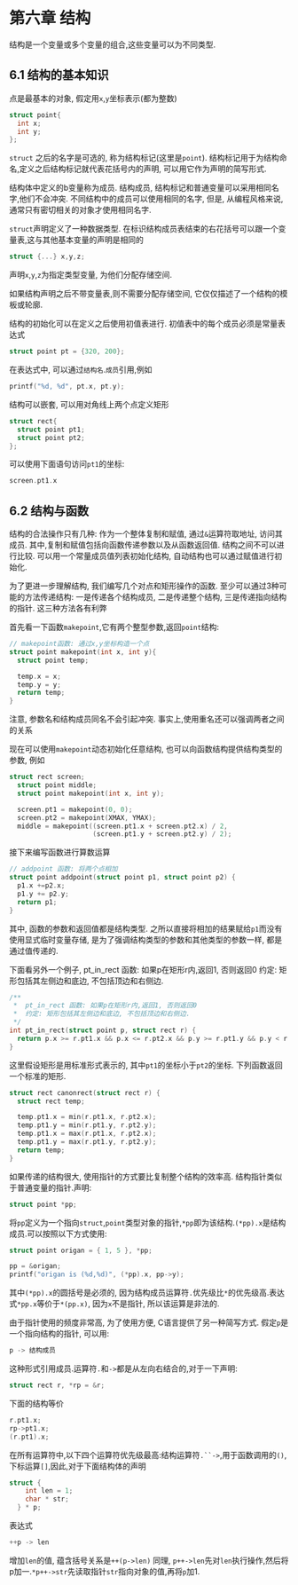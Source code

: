 # 第六章 结构
结构是一个变量或多个变量的组合,这些变量可以为不同类型.

## 6.1 结构的基本知识
点是最基本的对象, 假定用`x`,`y`坐标表示(都为整数)
```c
struct point{
  int x;
  int y;
};

```
`struct` 之后的名字是可选的, 称为结构标记(这里是`point`).
结构标记用于为结构命名,定义之后结构标记就代表花括号内的声明,
可以用它作为声明的简写形式.

结构体中定义的b变量称为成员.
结构成员, 结构标记和普通变量可以采用相同名字,他们不会冲突.
不同结构中的成员可以使用相同的名字,
但是, 从编程风格来说, 通常只有密切相关的对象才使用相同名字.

`struct`声明定义了一种数据类型.
在标识结构成员表结束的右花括号可以跟一个变量表,这与其他基本变量的声明是相同的
```c
struct {...} x,y,z;
```
声明`x`,`y`,`z`为指定类型变量, 为他们分配存储空间.

如果结构声明之后不带变量表,则不需要分配存储空间, 它仅仅描述了一个结构的模板或轮廓.

结构的初始化可以在定义之后使用初值表进行.
初值表中的每个成员必须是常量表达式
```c
struct point pt = {320, 200};
```

在表达式中, 可以通过`结构名`.`成员`引用,例如
```c
printf("%d, %d", pt.x, pt.y);
```

结构可以嵌套, 可以用对角线上两个点定义矩形
```c
struct rect{
  struct point pt1;
  struct point pt2;
};
```
可以使用下面语句访问`pt1`的坐标:
```c
screen.pt1.x
```

## 6.2 结构与函数
结构的合法操作只有几种:
作为一个整体复制和赋值,
通过`&`运算符取地址, 访问其成员.
其中,复制和赋值包括向函数传递参数以及从函数返回值.
结构之间不可以进行比较.
可以用一个常量成员值列表初始化结构, 自动结构也可以通过赋值进行初始化.

为了更进一步理解结构, 我们编写几个对点和矩形操作的函数.
至少可以通过3种可能的方法传递结构:
一是传递各个结构成员,
二是传递整个结构,
三是传递指向结构的指针.
这三种方法各有利弊

首先看一下函数`makepoint`,它有两个整型参数,返回`point`结构:

```c
// makepoint函数: 通过x,y坐标构造一个点
struct point makepoint(int x, int y){
  struct point temp;

  temp.x = x;
  temp.y = y;
  return temp;
}
```
注意, 参数名和结构成员同名不会引起冲突.
事实上,使用重名还可以强调两者之间的关系

现在可以使用`makepoint`动态初始化任意结构,
也可以向函数结构提供结构类型的参数, 例如
```c
struct rect screen;
  struct point middle;
  struct point makepoint(int x, int y);

  screen.pt1 = makepoint(0, 0);
  screen.pt2 = makepoint(XMAX, YMAX);
  middle = makepoint((screen.pt1.x + screen.pt2.x) / 2,
                     (screen.pt1.y + screen.pt2.y) / 2);
```
接下来编写函数进行算数运算
```c
// addpoint 函数: 将两个点相加
struct point addpoint(struct point p1, struct point p2) {
  p1.x +=p2.x;
  p1.y += p2.y;
  return p1;
}
```
其中, 函数的参数和返回值都是结构类型.
之所以直接将相加的结果赋给`p1`而没有使用显式临时变量存储, 是为了强调结构类型的参数和其他类型的参数一样, 都是通过值传递的.

下面看另外一个例子, pt_in_rect 函数: 如果p在矩形r内,返回1, 否则返回0
约定: 矩形包括其左侧边和底边, 不包括顶边和右侧边.
```c
/**
 *  pt_in_rect 函数: 如果p在矩形r内,返回1, 否则返回0
 *  约定: 矩形包括其左侧边和底边, 不包括顶边和右侧边.
 */
int pt_in_rect(struct point p, struct rect r) {
  return p.x >= r.pt1.x && p.x <= r.pt2.x && p.y >= r.pt1.y && p.y < r.pt2.y;
}
```

这里假设矩形是用标准形式表示的, 其中`pt1`的坐标小于`pt2`的坐标. 下列函数返回一个标准的矩形.
```c
struct rect canonrect(struct rect r) {
  struct rect temp;

  temp.pt1.x = min(r.pt1.x, r.pt2.x);
  temp.pt1.y = min(r.pt1.y, r.pt2.y);
  temp.pt1.x = max(r.pt1.x, r.pt2.x);
  temp.pt1.y = max(r.pt1.y, r.pt2.y);
  return temp;
}
```

如果传递的结构很大, 使用指针的方式要比复制整个结构的效率高.
结构指针类似于普通变量的指针.声明:
```c
struct point *pp;
```
将`pp`定义为一个指向`struct`,`point`类型对象的指针,`*pp`即为该结构.`(*pp).x`是结构成员.可以按照以下方式使用:
```c
struct point origan = { 1, 5 }, *pp;

pp = &origan;
printf("origan is (%d,%d)", (*pp).x, pp->y);
```
其中`(*pp).x`的圆括号是必须的, 因为结构成员运算符`.`优先级比`*`的优先级高.表达式`*pp.x`等价于`*(pp.x)`, 因为`x`不是指针, 所以该运算是非法的.

由于指针使用的频度非常高, 为了使用方便, C语言提供了另一种简写方式.
假定`p`是一个指向结构的指针, 可以用:
```c
p -> 结构成员
```
这种形式引用成员.运算符`.`和`->`都是从左向右结合的,对于一下声明:
```c
struct rect r, *rp = &r;
```
下面的结构等价
```c
r.pt1.x;
rp->pt1.x;
(r.pt1).x;
```
在所有运算符中,以下四个运算符优先级最高:结构运算符`.``->`,用于函数调用的`()`,下标运算`[]`,因此,对于下面结构体的声明
```c
struct {
    int len = 1;
    char * str;
  } * p;
```
表达式
```c
++p -> len
```
增加`len`的值, 蕴含括号关系是`++(p->len)`
同理, `p++->len`先对`len`执行操作,然后将p加一.`*p++->str`先读取指针`str`指向对象的值,再将`p`加1.
